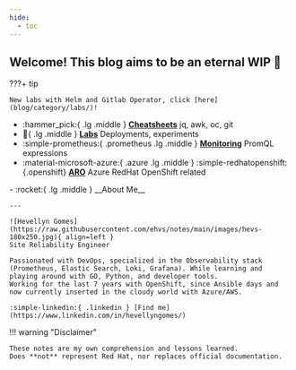 ```yaml
---
hide:
  - toc
---
```

## Welcome! This blog aims to be an eternal WIP 🚀


???+ tip

    New labs with Helm and Gitlab Operator, click [here](blog/category/labs/)!

<div class="grid cards" markdown>

- :hammer_pick:{ .lg .middle } [__Cheatsheets__](blog/category/cheatsheet/) jq, awk, oc, git
- :test_tube:{ .lg .middle } [__Labs__](blog/category/labs/) Deployments, experiments
- :simple-prometheus:{ .prometheus .lg .middle } [__Monitoring__](blog/category/monitoring/) PromQL expressions
- :material-microsoft-azure:{ .azure .lg .middle } :simple-redhatopenshift:{.openshift} [__ARO__](blog/category/aro/)  Azure RedHat OpenShift related
<!---- :fontawesome-brands-aws:{ .aws .lg .middle } __ARO__ TBD --->

</div>
<div class="grid cards" markdown>
-   :rocket:{ .lg .middle } __About Me__

    ---

    ![Hevellyn Gomes](https://raw.githubusercontent.com/ehvs/notes/main/images/hevs-180x250.jpg){ align=left }
    Site Reliability Engineer

    Passionated with DevOps, specialized in the Observability stack (Prometheus, Elastic Search, Loki, Grafana). While learning and playing around with GO, Python, and developer tools.
    Working for the last 7 years with OpenShift, since Ansible days and now currently inserted in the cloudy world with Azure/AWS.

    :simple-linkedin:{ .linkedin } [Find me](https://www.linkedin.com/in/hevellyngomes/)

</div>
!!! warning "Disclaimer"

    These notes are my own comprehension and lessons learned.
    Does **not** represent Red Hat, nor replaces official documentation.
